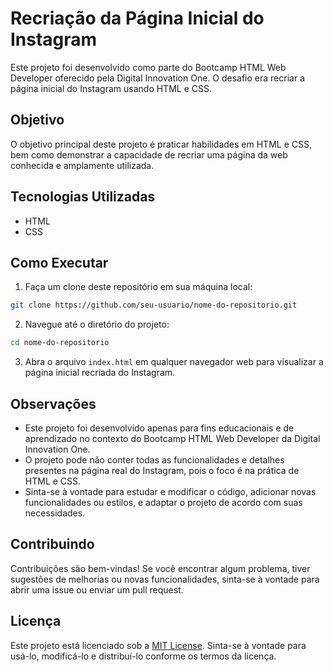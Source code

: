 # Recriação da Página Inicial do Instagram

Este projeto foi desenvolvido como parte do Bootcamp HTML Web Developer oferecido pela Digital Innovation One. O desafio era recriar a página inicial do Instagram usando HTML e CSS.

## Objetivo

O objetivo principal deste projeto é praticar habilidades em HTML e CSS, bem como demonstrar a capacidade de recriar uma página da web conhecida e amplamente utilizada.

## Tecnologias Utilizadas

- HTML
- CSS

## Como Executar

1. Faça um clone deste repositório em sua máquina local:

```bash
git clone https://github.com/seu-usuario/nome-do-repositorio.git
```

2. Navegue até o diretório do projeto:

```bash
cd nome-do-repositorio
```

3. Abra o arquivo `index.html` em qualquer navegador web para visualizar a página inicial recriada do Instagram.

## Observações

- Este projeto foi desenvolvido apenas para fins educacionais e de aprendizado no contexto do Bootcamp HTML Web Developer da Digital Innovation One.
- O projeto pode não conter todas as funcionalidades e detalhes presentes na página real do Instagram, pois o foco é na prática de HTML e CSS.
- Sinta-se à vontade para estudar e modificar o código, adicionar novas funcionalidades ou estilos, e adaptar o projeto de acordo com suas necessidades.

## Contribuindo

Contribuições são bem-vindas! Se você encontrar algum problema, tiver sugestões de melhorias ou novas funcionalidades, sinta-se à vontade para abrir uma issue ou enviar um pull request.

## Licença

Este projeto está licenciado sob a [MIT License](LICENSE). Sinta-se à vontade para usá-lo, modificá-lo e distribuí-lo conforme os termos da licença.
